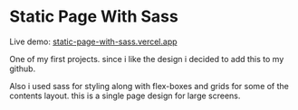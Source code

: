 # Static Page With Sass

Live demo: [static-page-with-sass.vercel.app](https://static-page-with-sass.vercel.app/)

One of my first projects. since i like the design i decided to add this to my github.

Also i used sass for styling along with flex-boxes and grids for some of the contents layout. this is a single page design for large screens.
